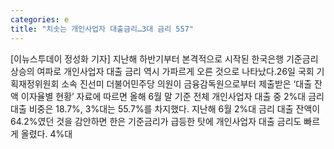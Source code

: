 ```yaml
---
categories: e
title: "치솟는 개인사업자 대출금리…3대 금리 557"
---
```

[이뉴스투데이 정성화 기자] 지난해 하반기부터 본격적으로 시작된 한국은행 기준금리 상승의 여파로 개인사업자 대출 금리 역시 가파르게 오른 것으로 나타났다.26일 국회 기획재정위원회 소속 진선미 더불어민주당 의원이 금융감독원으로부터 제출받은 ‘대출 잔액 이자율별 현황’ 자료에 따르면 올해 6월 말 기준 전체 개인사업자 대출 중 2%대 금리 대출 비중은 18.7%, 3%대는 55.7%를 차지했다. 지난해 6월 2%대 금리 대출 잔액이 64.2%였던 것을 감안하면 한은 기준금리가 급등한 탓에 개인사업자 대출 금리도 빠르게 올렸다. 4%대
